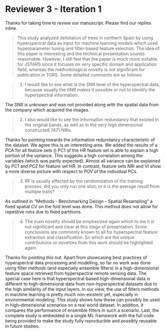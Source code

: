 # Reviewer 3 - Iteration 1

Thanks for taking time to review our manuscript.
Please find our replies inline.

> This study analyzed defoliation of trees in northern Spain by using hyperspectral data as input for machine learning models which used hyperparameter tuning and filter-based feature selection.
The idea of this paper is interesting and the technical presentation sounds reasonable.
However, I still feel that the paper is much more suitable for JSTARS since it focuses on very specific domain and application field, whereas the methodological novelty is not significant for publication in TGRS.
Some detailed comments are as follows:

> 1. I would like to see what is the SNR level of the hyperspectral data, because usually the SNR makes it possible or not to identify the hyperspectral information.

The SNR is unknown and was not provided along with the spatial data from the company which acquired the images.

> 2. I also would like to see the information redundancy that existed in the original bands, as well as in the very high dimensional constructed 7471 NRIs.

Thanks for pointing towards the information redundancy characteristic of the dataset.
We agree this is an interesting area.
We added the results of a PCA for all feature sets ()
PC1 of the HR feature set is able to explain a high portion of the variance.
This suggests a high correlation among the variables (which was partly expected).
Almost all variance can be explained by PC1 and PC2 for feature set HR.
In contrast, feature sets NRI and VI show a more diverse picture with respect to POV of the individual PCs.

> 3. RF is usually effected by the randomization of the training process, did you only run one shot, or it is the average result from multiple trails?

As outlined in "Methods - Benchmarking Design - Spatial Resampling" a fixed spatial CV on the fold level was done.
This method does not allow for repetitive runs due to fixed partitions.

> 4. The main novelty should be emphasized again which to me it is not significant and clear at this stage of presentation. Some conclusions are commonly known to all for hyperspectral feature extraction and classification. So which are the unique contributions or novelties from this work should be highlighted again.

Thanks for pointing this out.
Apart from showcasing best practices of hyperspectral data processing and modelling, so far no work was done using filter methods (and especially ensemble filters) in a high-dimensional feature space retrieved from hyperspectral remote sensing data.
The special case here is that hyperspectral-based high-dimensional data is different to high-dimensional data from non-hyperspectral datasets due to the high similarity of the input layers.
In our view, the use of filters methods in machine learning is pretty much non-existent yet, especially in environmental modeling.
This study shows how these can possibly be used in high-dimensional scenarios on a real world dataset.
In addition, it compares the performance of ensemble filters in such a scenario.
Last, the complete study is embedded in a single ML framework with the full code being provided to make the study fully reproducible and possibly reusable in future studies.
